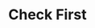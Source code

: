 ---
title: Check First
slug: check-first
updated-on: '2024-05-30T13:44:31.749Z'
created-on: '2024-05-30T13:41:46.671Z'
published-on: '2024-05-30T13:54:32.469Z'
f_city-state-2:
- cms/city/enid-ok.md
- cms/city/roanoke-va.md
- cms/city/collinsville-va.md
f_locations:
- cms/payday-loan/check-first-11354.md
- cms/payday-loan/check-first-11355.md
- cms/payday-loan/check-first-11356.md
- cms/payday-loan/check-first-11357.md
f_states:
- cms/state/oklahoma.md
- cms/state/virginia.md
layout: '[company].html'
tags: company
---